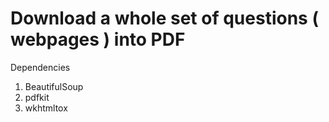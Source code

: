 # Download a whole set of questions ( webpages ) into PDF
Dependencies 
1. BeautifulSoup
2. pdfkit
3. wkhtmltox

